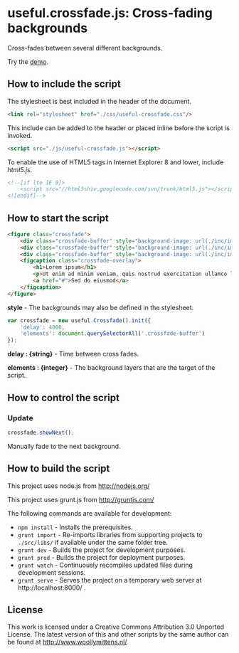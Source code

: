 # useful.crossfade.js: Cross-fading backgrounds

Cross-fades between several different backgrounds.

Try the <a href="http://www.woollymittens.nl/useful/default.php?url=useful-crossfade">demo</a>.

## How to include the script

The stylesheet is best included in the header of the document.

```html
<link rel="stylesheet" href="./css/useful-crossfade.css"/>
```

This include can be added to the header or placed inline before the script is invoked.

```html
<script src="./js/useful-crossfade.js"></script>
```

To enable the use of HTML5 tags in Internet Explorer 8 and lower, include *html5.js*.

```html
<!--[if lte IE 9]>
	<script src="//html5shiv.googlecode.com/svn/trunk/html5.js"></script>
<![endif]-->
```

## How to start the script

```html
<figure class="crossfade">
	<div class="crossfade-buffer" style="background-image: url(./inc/img/crossfade-a.jpg);"></div>
	<div class="crossfade-buffer" style="background-image: url(./inc/img/crossfade-b.jpg);"></div>
	<div class="crossfade-buffer" style="background-image: url(./inc/img/crossfade-c.jpg);"></div>
	<figcaption class="crossfade-overlay">
		<h1>Lorem ipsum</h1>
		<p>Ut enim ad minim veniam, quis nostrud exercitation ullamco laboris nisi ut aliquip ex ea commodo consequat.</p>
		<a href="#">Sed do eiusmod</a>
	</figcaption>
</figure>
```


**style** - The backgrounds may also be defined in the stylesheet.

```javascript
var crossfade = new useful.Crossfade().init({
	'delay': 4000,
	'elements': document.querySelectorAll('.crossfade-buffer')
});
```

**delay : {string}** - Time between cross fades.

**elements : {integer}** - The background layers that are the target of the script.

## How to control the script

### Update

```javascript
crossfade.showNext();
```

Manually fade to the next background.

## How to build the script

This project uses node.js from http://nodejs.org/

This project uses grunt.js from http://gruntjs.com/

The following commands are available for development:
+ `npm install` - Installs the prerequisites.
+ `grunt import` - Re-imports libraries from supporting projects to `./src/libs/` if available under the same folder tree.
+ `grunt dev` - Builds the project for development purposes.
+ `grunt prod` - Builds the project for deployment purposes.
+ `grunt watch` - Continuously recompiles updated files during development sessions.
+ `grunt serve` - Serves the project on a temporary web server at http://localhost:8000/ .

## License

This work is licensed under a Creative Commons Attribution 3.0 Unported License. The latest version of this and other scripts by the same author can be found at http://www.woollymittens.nl/
